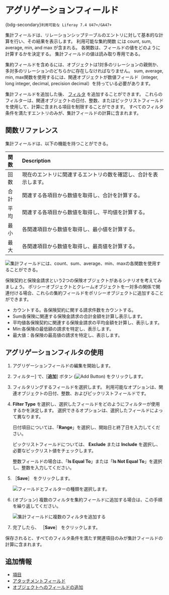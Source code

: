 # アグリゲーションフィールド

{bdg-secondary}`利用可能な Liferay 7.4 U47+/GA47+`

集計フィールドは、リレーションシップテーブルのエントリに対して基本的な計算を行い、その結果を表示します。 利用可能な集約関数 [](#functions-reference) には count, sum, average, min, and max が含まれる。 各関数は、フィールドの値をどのように計算するかを決定する。 集計フィールドの値は読み取り専用である。

集約フィールドを含めるには、オブジェクトは1対多のリレーションの親側か、多対多のリレーションのどちらかに存在しなければなりません。 sum, average, min, max関数を使用するには、関連オブジェクトが数値フィールド（integer, long integer, decimal, precision decimal）を持っている必要があります。

集計フィールドを追加した後、 [フィルタ](#using-aggregation-filters) を追加することができます。 これらのフィルターは、関連オブジェクトの日付、整数、またはピックリストフィールドを使用して、計算に含まれる項目を制限することができます。 すべてのフィルタ条件を満たすエントリのみが、集計フィールドの計算に含まれます。

## 関数リファレンス

集計フィールドは、以下の機能を持つことができる。

| 関数 | Description                      |
|:-- |:-------------------------------- |
| 回数 | 現在のエントリに関連するエントリの数を確認し、合計を表示します。 |
| 合計 | 関連する各項目から数値を取得し、合計を計算する。         |
| 平均 | 関連する各項目から数値を取得し、平均値を計算する。        |
| 最小 | 各関連項目から数値を取得し、最小値を計算する。          |
| 最大 | 各関連項目から数値を取得し、最高値を計算する。          |

![集計フィールドには、count、sum、average、min、maxの各関数を使用することができる。](./aggregation-fields/images/01.png)

保険契約と保険金請求という2つの保険オブジェクトがあるシナリオを考えてみましょう。 ポリシーオブジェクトとクレームオブジェクトを一対多の関係で関連付ける場合、これらの集約フィールドをポリシーオブジェクトに追加することができます。

* カウントする。各保険契約に関する請求件数をカウントする。
* Sum各保険に関連する保険金請求の合計金額を計算し表示します。
* 平均値各保険契約に関連する保険金請求の平均金額を計算し、表示します。
* Min:各保険の最低額の請求を特定し、表示します。
* 最大値：各保険の最高値の請求を特定し、表示します。

## アグリゲーションフィルタの使用

1. アグリゲーションフィールドの編集を開始します。

1. フィルター] で、[**追加**] ボタン (![Add Button](../../../../images/icon-add.png)) をクリックします。

1. フィルタリングするフィールドを選択します。 利用可能なオプションは、関連オブジェクトの日付、整数、およびピックリストフィールドです。

1. **Filter Type** を選択し、選択したフィールドをどのようにフィルターが使用するかを決定します。 選択できるオプションは、選択したフィールドによって異なります。

   日付項目については、「**Range**」を選択し、開始日と終了日を入力してください。

   ピックリストフィールドについては、 **Exclude** または **Include** を選択し、必要なピックリスト値をチェックします。

   整数フィールドの場合は、「**Is Equal To**」または「**Is Not Equal To**」を選択し、整数を入力してください。

1. ［**Save**］ をクリックします。

   ![フィールドとフィルターの種類を選択します。](./aggregation-fields/images/02.png)

1. (オプション) 複数のフィルタを集約フィールドに追加する場合は、この手順を繰り返してください。

   ![集計フィールドに複数のフィルタを追加する](./aggregation-fields/images/03.png)

1. 完了したら、 ［**Save**］ をクリックします。

保存されると、すべてのフィルタ条件を満たす関連項目のみが集計フィールドの計算に含まれます。

## 追加情報

* [項目](../fields.md)
* [アタッチメントフィールド](./attachment-fields.md)
* [オブジェクトへのフィールドの追加](./adding-fields-to-objects.md)
